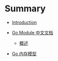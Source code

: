 # Summary

* [Introduction](README.md)

* [Go Module 中文文档](module/README.md)

	* [概述](module/概述.md)


* [Go 内存模型](memory/README.md)

